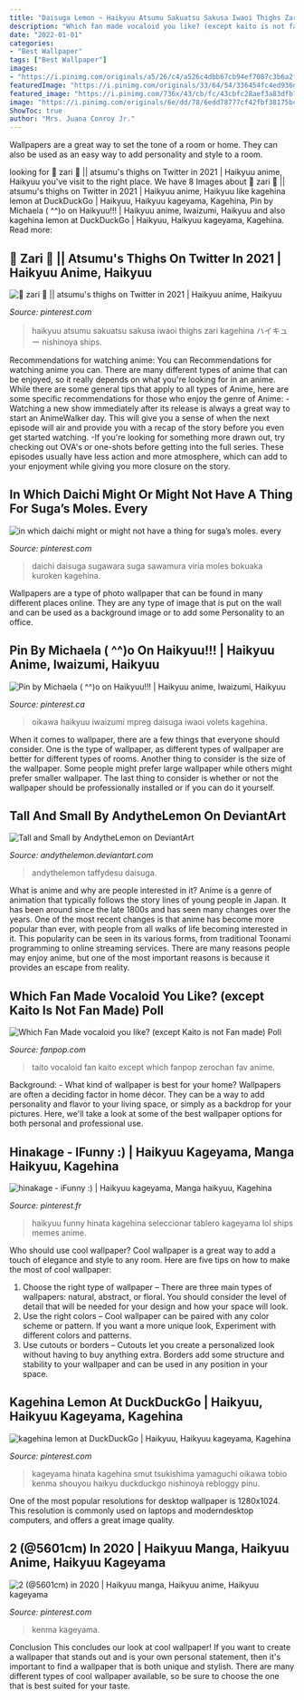 ```yaml
---
title: "Daisuga Lemon ~ Haikyuu Atsumu Sakuatsu Sakusa Iwaoi Thighs Zari Kagehina ハイキュー Nishinoya Ships"
description: "Which fan made vocaloid you like? (except kaito is not fan made) poll"
date: "2022-01-01"
categories:
- "Best Wallpaper"
tags: ["Best Wallpaper"]
images:
- "https://i.pinimg.com/originals/a5/26/c4/a526c4dbb67cb94ef7087c3b6a2f1e9d.png"
featuredImage: "https://i.pinimg.com/originals/33/64/54/336454fc4ed936d88d00a42fb7f96ecc.jpg"
featured_image: "https://i.pinimg.com/736x/43/cb/fc/43cbfc28aef3a83dfb7256aeac1af8ec.jpg"
image: "https://i.pinimg.com/originals/6e/dd/78/6edd78777cf42fbf38175bce3eb0017d.png"
ShowToc: true
author: "Mrs. Juana Conroy Jr."
---
```



Wallpapers are a great way to set the tone of a room or home. They can also be used as an easy way to add personality and style to a room.

	

		
looking for 🌸 zari 🐶 || atsumu&#039;s thighs on Twitter in 2021 | Haikyuu anime, Haikyuu you've visit to the right place. We have 8 Images about 🌸 zari 🐶 || atsumu&#039;s thighs on Twitter in 2021 | Haikyuu anime, Haikyuu like kagehina lemon at DuckDuckGo | Haikyuu, Haikyuu kageyama, Kagehina, Pin by Michaela ( ^^)o on Haikyuu!!! | Haikyuu anime, Iwaizumi, Haikyuu and also kagehina lemon at DuckDuckGo | Haikyuu, Haikyuu kageyama, Kagehina. Read more:
		
    
## 🌸 Zari 🐶 || Atsumu&#039;s Thighs On Twitter In 2021 | Haikyuu Anime, Haikyuu

<img loading=lazy src="https://i.pinimg.com/736x/43/cb/fc/43cbfc28aef3a83dfb7256aeac1af8ec.jpg" onerror="this.onerror=null;this.src='https://tse3.mm.bing.net/th?id=OIP.v5L94S_RwCJeoaXvoTPpXwHaJg&amp;pid=15.1';" alt="🌸 zari 🐶 || atsumu&#039;s thighs on Twitter in 2021 | Haikyuu anime, Haikyuu">

_Source: pinterest.com_

>haikyuu atsumu sakuatsu sakusa iwaoi thighs zari kagehina ハイキュー nishinoya ships. 

	

Recommendations for watching anime: You can
Recommendations for watching anime you can. There are many different types of anime that can be enjoyed, so it really depends on what you're looking for in an anime. While there are some general tips that apply to all types of Anime, here are some specific recommendations for those who enjoy the genre of Anime: 
-Watching a new show immediately after its release is always a great way to start an AnimeWalker day. This will give you a sense of when the next episode will air and provide you with a recap of the story before you even get started watching. 
-If you're looking for something more drawn out, try checking out OVA's or one-shots before getting into the full series. These episodes usually have less action and more atmosphere, which can add to your enjoyment while giving you more closure on the story.

    
## In Which Daichi Might Or Might Not Have A Thing For Suga’s Moles. Every

<img loading=lazy src="https://i.pinimg.com/originals/6e/dd/78/6edd78777cf42fbf38175bce3eb0017d.png" onerror="this.onerror=null;this.src='https://tse2.mm.bing.net/th?id=OIP.jxreeff55_kWbZq9Kgak5wHaHI&amp;pid=15.1';" alt="in which daichi might or might not have a thing for suga’s moles. every">

_Source: pinterest.com_

>daichi daisuga sugawara suga sawamura viria moles bokuaka kuroken kagehina. 

	



Wallpapers are a type of photo wallpaper that can be found in many different places online. They are any type of image that is put on the wall and can be used as a background image or to add some Personality to an office.

    
## Pin By Michaela ( ^^)o On Haikyuu!!! | Haikyuu Anime, Iwaizumi, Haikyuu

<img loading=lazy src="https://i.pinimg.com/originals/33/64/54/336454fc4ed936d88d00a42fb7f96ecc.jpg" onerror="this.onerror=null;this.src='https://tse3.mm.bing.net/th?id=OIP.J3yJPagtvZPnE__HwW4cKwHaFs&amp;pid=15.1';" alt="Pin by Michaela ( ^^)o on Haikyuu!!! | Haikyuu anime, Iwaizumi, Haikyuu">

_Source: pinterest.ca_

>oikawa haikyuu iwaizumi mpreg daisuga iwaoi volets kagehina. 

	

When it comes to wallpaper, there are a few things that everyone should consider. One is the type of wallpaper, as different types of wallpaper are better for different types of rooms. Another thing to consider is the size of the wallpaper. Some people might prefer large wallpaper while others might prefer smaller wallpaper. The last thing to consider is whether or not the wallpaper should be professionally installed or if you can do it yourself.

    
## Tall And Small By AndytheLemon On DeviantArt

<img loading=lazy src="https://orig00.deviantart.net/9762/f/2016/122/8/f/8fad851cdb7b09cc78152d4b0a2960dc-da13a30.jpg" onerror="this.onerror=null;this.src='https://tse3.mm.bing.net/th?id=OIP.SdFf2GTbkCuXl31U13D_CAHaJz&amp;pid=15.1';" alt="Tall and Small by AndytheLemon on DeviantArt">

_Source: andythelemon.deviantart.com_

>andythelemon taffydesu daisuga. 

	

What is anime and why are people interested in it?
Anime is a genre of animation that typically follows the story lines of young people in Japan. It has been around since the late 1800s and has seen many changes over the years. One of the most recent changes is that anime has become more popular than ever, with people from all walks of life becoming interested in it. This popularity can be seen in its various forms, from traditional Toonami programming to online streaming services. There are many reasons people may enjoy anime, but one of the most important reasons is because it provides an escape from reality.

    
## Which Fan Made Vocaloid You Like? (except Kaito Is Not Fan Made) Poll

<img loading=lazy src="http://images5.fanpop.com/image/polls/878000/878211_1321194969223_full.jpg" onerror="this.onerror=null;this.src='https://tse2.mm.bing.net/th?id=OIP.XH_X_fJLJ9QLljOmbXjgyAHaHM&amp;pid=15.1';" alt="Which Fan Made vocaloid you like? (except Kaito is not Fan made) Poll">

_Source: fanpop.com_

>taito vocaloid fan kaito except which fanpop zerochan fav anime. 

	

Background: - What kind of wallpaper is best for your home?
Wallpapers are often a deciding factor in home décor. They can be a way to add personality and flavor to your living space, or simply as a backdrop for your pictures. Here, we'll take a look at some of the best wallpaper options for both personal and professional use.

    
## Hinakage - IFunny :) | Haikyuu Kageyama, Manga Haikyuu, Kagehina

<img loading=lazy src="https://i.pinimg.com/originals/ba/af/5a/baaf5af336f286fac6a399c43981bf43.jpg" onerror="this.onerror=null;this.src='https://tse4.mm.bing.net/th?id=OIP.UbmeC79-T7GAu0kIxvCwiQHaHf&amp;pid=15.1';" alt="hinakage - iFunny :) | Haikyuu kageyama, Manga haikyuu, Kagehina">

_Source: pinterest.fr_

>haikyuu funny hinata kagehina seleccionar tablero kageyama lol ships memes anime. 

	

Who should use cool wallpaper?
Cool wallpaper is a great way to add a touch of elegance and style to any room. Here are five tips on how to make the most of cool wallpaper: 
1) Choose the right type of wallpaper – There are three main types of wallpapers: natural, abstract, or floral. You should consider the level of detail that will be needed for your design and how your space will look. 
2) Use the right colors – Cool wallpaper can be paired with any color scheme or pattern. If you want a more unique look, Experiment with different colors and patterns. 
3) Use cutouts or borders – Cutouts let you create a personalized look without having to buy anything extra. Borders add some structure and stability to your wallpaper and can be used in any position in your space.

    
## Kagehina Lemon At DuckDuckGo | Haikyuu, Haikyuu Kageyama, Kagehina

<img loading=lazy src="https://i.pinimg.com/originals/a5/26/c4/a526c4dbb67cb94ef7087c3b6a2f1e9d.png" onerror="this.onerror=null;this.src='https://tse2.mm.bing.net/th?id=OIP.0z_rdiLG4TWtTkCTet1grAHaGo&amp;pid=15.1';" alt="kagehina lemon at DuckDuckGo | Haikyuu, Haikyuu kageyama, Kagehina">

_Source: pinterest.com_

>kageyama hinata kagehina smut tsukishima yamaguchi oikawa tobio kenma shouyou haikyu duckduckgo nishinoya rebloggy pinu. 

	

One of the most popular resolutions for desktop wallpaper is 1280x1024. This resolution is commonly used on laptops and moderndesktop computers, and offers a great image quality.

    
## 2 (@5601cm) In 2020 | Haikyuu Manga, Haikyuu Anime, Haikyuu Kageyama

<img loading=lazy src="https://i.pinimg.com/736x/3f/20/97/3f20978e0c28cd245df7cf55f41be86e.jpg" onerror="this.onerror=null;this.src='https://tse1.mm.bing.net/th?id=OIP.KRcLIeMdWI2v0-sqX4x5WQHaJA&amp;pid=15.1';" alt="2 (@5601cm) in 2020 | Haikyuu manga, Haikyuu anime, Haikyuu kageyama">

_Source: pinterest.com_

>kenma kageyama. 

	

Conclusion
This concludes our look at cool wallpaper! If you want to create a wallpaper that stands out and is your own personal statement, then it's important to find a wallpaper that is both unique and stylish. There are many different types of cool wallpaper available, so be sure to choose the one that is best suited for your taste.

